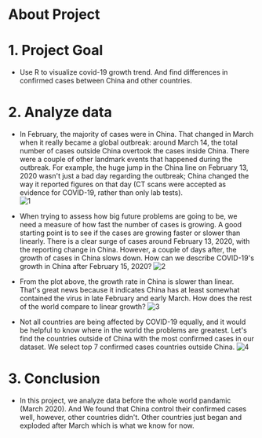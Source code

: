 # About Project

# 1. Project Goal
- Use R to visualize covid-19 growth trend. And find differences in confirmed cases between China and other countries.

# 2. Analyze data
- In February, the majority of cases were in China. That changed in March when it really became a global outbreak: around March 14, the total number of cases outside China overtook the cases inside China. There were a couple of other landmark events that happened during the outbreak. For example, the huge jump in the China line on February 13, 2020 wasn't just a bad day regarding the outbreak; China changed the way it reported figures on that day (CT scans were accepted as evidence for COVID-19, rather than only lab tests).  
![1](https://user-images.githubusercontent.com/67025904/134405071-b21f7428-6118-4875-90c6-d6c518882be0.jpg)

- When trying to assess how big future problems are going to be, we need a measure of how fast the number of cases is growing. A good starting point is to see if the cases are growing faster or slower than linearly. There is a clear surge of cases around February 13, 2020, with the reporting change in China. However, a couple of days after, the growth of cases in China slows down. How can we describe COVID-19's growth in China after February 15, 2020?
![2](https://user-images.githubusercontent.com/67025904/134405084-40b49a65-c69f-449f-aef3-03947353353f.jpg)

- From the plot above, the growth rate in China is slower than linear. That's great news because it indicates China has at least somewhat contained the virus in late February and early March. How does the rest of the world compare to linear growth?
![3](https://user-images.githubusercontent.com/67025904/134405103-3c2983d7-7efb-48df-b1fc-cda7bc8d5d49.jpg)

- Not all countries are being affected by COVID-19 equally, and it would be helpful to know where in the world the problems are greatest. Let's find the countries outside of China with the most confirmed cases in our dataset.  We select top 7 confirmed cases countries outside China.
![4](https://user-images.githubusercontent.com/67025904/134406798-a01d503f-a032-46d5-a20a-5931009e7455.jpg)

# 3. Conclusion
- In this project, we analyze data before the whole world pandamic (March 2020). And We found that China control their confirmed cases well, however, other countries didn't. Other countries just began and exploded after March which is what we know for now.

